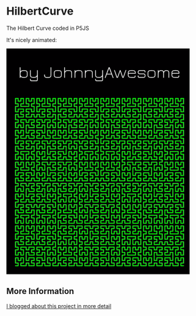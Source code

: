 # HilbertCurve
The Hilbert Curve coded in P5JS

It's nicely animated:

![Hilbert Curve](https://github.com/johnnyawesome/HilbertCurve/blob/master/HilbertCurve/DemoImage/HilbertCurve.gif)

## More Information

[I blogged about this project in more detail](https://breaksome.tech/coding-a-hilbert-curve-in-p5js-using-l-systems/)
